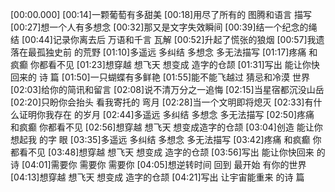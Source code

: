 [00:00.000]
[00:14]一颗葡萄有多甜美
[00:18]用尽了所有的 图腾和语言 描写
[00:27]想一个人有多想念
[00:32]那又是文字失效瞬间
[00:39]结一个纪念的绳结
[00:44]记录你离去后 万语和千言 瓦解
[00:52]升起了慌张的狼烟
[00:57]我遗落在最孤独史前 的荒野
[01:10]多遥远 多纠结 多想念 多无法描写
[01:17]疼痛 和疯癫 你都看不见
[01:23]想穿越 想飞天 想变成 造字的仓颉
[01:31]写出 能让你快回来的 诗 篇
[01:50]一只蝴蝶有多鲜艳
[01:55]能不能飞越过 猜忌和冷漠 世界
[02:03]给你的简讯和留言
[02:08]说不清万分之一追悔
[02:15]当星宿都沉没山岳
[02:20]只盼你会抬头 看我寄托的 弯月
[02:28]当一个文明即将熄灭
[02:33]有什么证明你我存在 的岁月
[02:44]多遥远 多纠结 多想念 多无法描写
[02:50]疼痛 和疯癫 你都看不见
[02:56]想穿越 想飞天 想变成造字的仓颉
[03:04]创造 能让你想起我 的字 眼
[03:35]多遥远 多纠结 多想念 多无法描写
[03:42]疼痛 和疯癫 你都看不见
[03:48]想穿越 想飞天 想变成 造字的仓颉
[03:56]写出 能让你快回来 的诗
[04:01]需要你 需要你 需要你
[04:05]想逆转时间 回到 最开始 有你的世界
[04:13]想穿越 想飞天 想变成 造字的仓颉
[04:21]写出 让宇宙能重来 的诗 篇